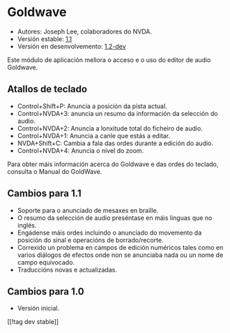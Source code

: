 # Goldwave #

* Autores: Joseph Lee, colaboradores do NVDA.
* Versión estable: [1.1][1]
* Versión en desenvolvemento: [1.2-dev][2]

Este módulo de aplicación mellora o acceso e o uso do editor de audio
Goldwave.

## Atallos de teclado ##

* Control+Shift+P: Anuncia a posición da pista actual.
* Control+NVDA+3: anuncia un resumo da información da selección do audio.
* Control+NVDA+2: Anuncia a lonxitude total do ficheiro de audio.
* Control+NVDA+1: Anuncia a canle que estás a editar.
* NVDA+Shift+C: Cambia a fala das ordes durante a edición do audio.
* Control+NVDA+4: Anuncia o nivel do zoom.

Para obter máis información acerca do Goldwave e das ordes do teclado,
consulta o Manual do GoldWave.

## Cambios para 1.1 ##

* Soporte para o anunciado de mesaxes en braille.
* O resumo da selección de audio preséntase en máis linguas que no inglés.
* Engádense máis ordes incluindo o anunciado do movemento da posición do
  sinal e operacións de borrado/recorte.
* Correxido un problema en campos de edición numéricos tales como en varios
  diálogos de efectos onde non se anunciaba nada ou un nome de campo
  equivocado.
* Traduccións novas e actualizadas.

## Cambios para 1.0 ##

* Versión inicial.

[[!tag dev stable]]

[1]: http://addons.nvda-project.org/files/get.php?file=gwv

[2]: http://addons.nvda-project.org/files/get.php?file=gwv-dev
